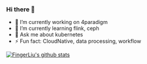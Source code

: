 ### Hi there 👋


- 🔭 I’m currently working on 4paradigm
- 🌱 I’m currently learning flink, ceph
- 💬 Ask me about kubernetes
- ⚡ Fun fact: CloudNative, data processing, workflow
<!--
**FingerLiu/FingerLiu** is a ✨ _special_ ✨ repository because its `README.md` (this file) appears on your GitHub profile.
- 👯 I’m looking to collaborate on ...
- 🤔 I’m looking for help with ...

- 📫 How to reach me: ...
- 😄 Pronouns: ...
Here are some ideas to get you started:
-->
[![FingerLiu's github stats](https://github-readme-stats.vercel.app/api?username=FingerLiu&show_icons=true&theme=radical)](https://github.com/FingerLiu)
